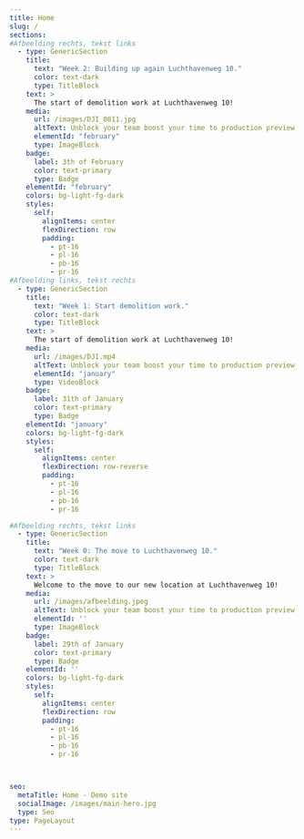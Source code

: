 ```yaml
---
title: Home
slug: /
sections:
#Afbeelding rechts, tekst links
  - type: GenericSection
    title:
      text: "Week 2: Building up again Luchthavenweg 10."
      color: text-dark
      type: TitleBlock
    text: >
      The start of demolition work at Luchthavenweg 10!
    media:
      url: /images/DJI_0811.jpg
      altText: Unblock your team boost your time to production preview
      elementId: "february"
      type: ImageBlock
    badge:
      label: 3th of February
      color: text-primary
      type: Badge
    elementId: "february"
    colors: bg-light-fg-dark
    styles:
      self:
        alignItems: center
        flexDirection: row
        padding:
          - pt-16
          - pl-16
          - pb-16
          - pr-16
#Afbeelding links, tekst rechts
  - type: GenericSection
    title:
      text: "Week 1: Start demolition work."
      color: text-dark
      type: TitleBlock
    text: >
      The start of demolition work at Luchthavenweg 10!
    media:
      url: /images/DJI.mp4
      altText: Unblock your team boost your time to production preview
      elementId: "january"
      type: VideoBlock
    badge:
      label: 31th of January
      color: text-primary
      type: Badge
    elementId: "january"
    colors: bg-light-fg-dark
    styles:
      self:
        alignItems: center
        flexDirection: row-reverse
        padding:
          - pt-16
          - pl-16
          - pb-16
          - pr-16

#Afbeelding rechts, tekst links
  - type: GenericSection
    title:
      text: "Week 0: The move to Luchthavenweg 10."
      color: text-dark
      type: TitleBlock
    text: >
      Welcome to the move to our new location at Luchthavenweg 10!
    media:
      url: /images/afbeelding.jpeg
      altText: Unblock your team boost your time to production preview
      elementId: ''
      type: ImageBlock
    badge:
      label: 29th of January
      color: text-primary
      type: Badge
    elementId: ''
    colors: bg-light-fg-dark
    styles:
      self:
        alignItems: center
        flexDirection: row
        padding:
          - pt-16
          - pl-16
          - pb-16
          - pr-16



seo:
  metaTitle: Home - Demo site
  socialImage: /images/main-hero.jpg
  type: Seo
type: PageLayout
---
```

